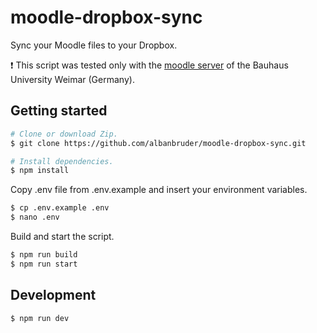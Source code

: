 # moodle-dropbox-sync

Sync your Moodle files to your Dropbox.

:heavy_exclamation_mark: This script was tested only with the [moodle server](https://moodle.uni-weimar.de/) of the Bauhaus University Weimar (Germany).

## Getting started

```sh
# Clone or download Zip.
$ git clone https://github.com/albanbruder/moodle-dropbox-sync.git

# Install dependencies.
$ npm install
```
Copy .env file from .env.example and insert your environment variables.
```sh
$ cp .env.example .env
$ nano .env
```
Build and start the script.
```sh
$ npm run build
$ npm run start
```

## Development

```sh
$ npm run dev
```
